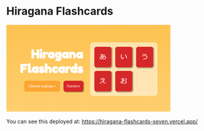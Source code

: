 # Hiragana Flashcards
![Deployment Image](/public/hiragana.png)

You can see this deployed at:
https://hiragana-flashcards-seven.vercel.app/
